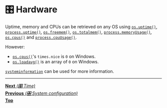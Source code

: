 # 🎛️ Hardware

Uptime, memory and CPUs can be retrieved on any OS using
[`os.uptime()`](https://nodejs.org/api/os.html#os_os_uptime),
[`process.uptime()`](https://nodejs.org/api/process.html#process_process_uptime),
[`os.freemem()`](https://nodejs.org/api/os.html#os_os_freemem),
[`os.totalmem()`](https://nodejs.org/api/os.html#os_os_totalmem),
[`process.memoryUsage()`](https://nodejs.org/api/process.html#process_process_memoryusage),
[`os.cpus()`](https://nodejs.org/api/os.html#os_os_cpus) and
[`process.cpuUsage()`](https://nodejs.org/api/process.html#process_process_cpuusage_previousvalue).

However:

- [`os.cpus()`](https://nodejs.org/api/os.html#os_os_cpus)'s `times.nice` is `0`
  on Windows.
- [`os.loadavg()`](https://nodejs.org/api/os.html#os_os_loadavg) is an array of
  `0` on Windows.

[`systeminformation`](https://github.com/sebhildebrandt/systeminformation) can
be used for more information.

<hr>

[**Next** _(🎛️ Time)_](time.md)<br>
[**Previous** _(🎛️ System configuration)_](system_configuration.md)<br>
[**Top**](README.md)<br>
